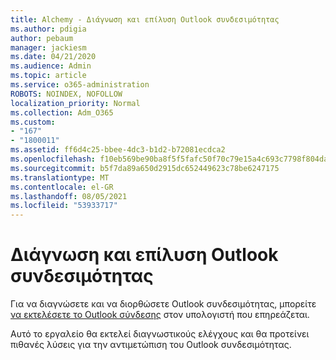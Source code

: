 ```yaml
---
title: Alchemy - Διάγνωση και επίλυση Outlook συνδεσιμότητας
ms.author: pdigia
author: pebaum
manager: jackiesm
ms.date: 04/21/2020
ms.audience: Admin
ms.topic: article
ms.service: o365-administration
ROBOTS: NOINDEX, NOFOLLOW
localization_priority: Normal
ms.collection: Adm_O365
ms.custom:
- "167"
- "1800011"
ms.assetid: ff6d4c25-bbee-4dc3-b1d2-b72081ecdca2
ms.openlocfilehash: f10eb569be90ba8f5f5fafc50f70c79e15a4c693c7798f804da4206846eccecc
ms.sourcegitcommit: b5f7da89a650d2915dc652449623c78be6247175
ms.translationtype: MT
ms.contentlocale: el-GR
ms.lasthandoff: 08/05/2021
ms.locfileid: "53933717"
---
```

# <a name="diagnose-and-resolve-outlook-connectivity-issues"></a>Διάγνωση και επίλυση Outlook συνδεσιμότητας

Για να διαγνώσετε και να διορθώσετε Outlook συνδεσιμότητας, μπορείτε [να εκτελέσετε το Outlook σύνδεσης](https://aka.ms/SaRA-OutlookDisconnect-Alchemy) στον υπολογιστή που επηρεάζεται.
  
Αυτό το εργαλείο θα εκτελεί διαγνωστικούς ελέγχους και θα προτείνει πιθανές λύσεις για την αντιμετώπιση του Outlook συνδεσιμότητας.
  